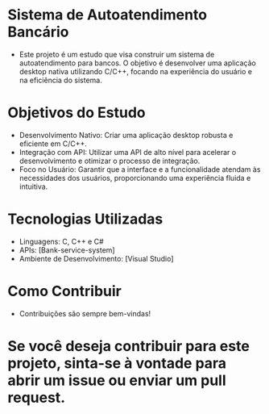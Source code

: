 # Sistema de Autoatendimento Bancário
* Este projeto é um estudo que visa construir um sistema de autoatendimento para bancos. O objetivo é desenvolver uma aplicação desktop nativa utilizando C/C++, focando na experiência do usuário e na eficiência do sistema.

# Objetivos do Estudo
* Desenvolvimento Nativo: Criar uma aplicação desktop robusta e eficiente em C/C++.
* Integração com API: Utilizar uma API de alto nível para acelerar o desenvolvimento e otimizar o processo de integração.
* Foco no Usuário: Garantir que a interface e a funcionalidade atendam às necessidades dos usuários, proporcionando uma experiência fluida e intuitiva.
# Tecnologias Utilizadas
* Linguagens: C, C++ e C#
* APIs: [Bank-service-system]
* Ambiente de Desenvolvimento: [Visual Studio]
# Como Contribuir
* Contribuições são sempre bem-vindas!
# Se você deseja contribuir para este projeto, sinta-se à vontade para abrir um issue ou enviar um pull request.
